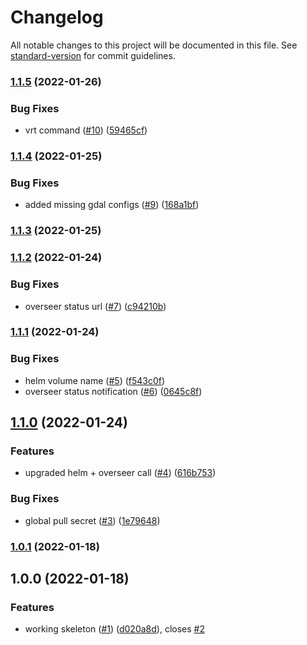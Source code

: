# Changelog

All notable changes to this project will be documented in this file. See [standard-version](https://github.com/conventional-changelog/standard-version) for commit guidelines.

### [1.1.5](https://github.com/MapColonies/tiles-splitter/compare/v1.1.4...v1.1.5) (2022-01-26)


### Bug Fixes

* vrt command ([#10](https://github.com/MapColonies/tiles-splitter/issues/10)) ([59465cf](https://github.com/MapColonies/tiles-splitter/commit/59465cf96828246197f08fe7358451e72048ae0a))

### [1.1.4](https://github.com/MapColonies/tiles-splitter/compare/v1.1.3...v1.1.4) (2022-01-25)


### Bug Fixes

* added missing gdal configs ([#9](https://github.com/MapColonies/tiles-splitter/issues/9)) ([168a1bf](https://github.com/MapColonies/tiles-splitter/commit/168a1bf4da23be3bc277ab0f7f1d28306d9d69a0))

### [1.1.3](https://github.com/MapColonies/tiles-splitter/compare/v1.1.2...v1.1.3) (2022-01-25)

### [1.1.2](https://github.com/MapColonies/tiles-splitter/compare/v1.1.1...v1.1.2) (2022-01-24)


### Bug Fixes

* overseer status url ([#7](https://github.com/MapColonies/tiles-splitter/issues/7)) ([c94210b](https://github.com/MapColonies/tiles-splitter/commit/c94210bc5c649cee5c25bc53ecb8b4e347d3add2))

### [1.1.1](https://github.com/MapColonies/tiles-splitter/compare/v1.1.0...v1.1.1) (2022-01-24)


### Bug Fixes

* helm volume name ([#5](https://github.com/MapColonies/tiles-splitter/issues/5)) ([f543c0f](https://github.com/MapColonies/tiles-splitter/commit/f543c0fd3f85d2b9c7231281fed7d7517a0c6fc5))
* overseer status notification ([#6](https://github.com/MapColonies/tiles-splitter/issues/6)) ([0645c8f](https://github.com/MapColonies/tiles-splitter/commit/0645c8fa7d17cfa3d8642863dcf2ea5f73c9ec6e))

## [1.1.0](https://github.com/MapColonies/tiles-splitter/compare/v1.0.1...v1.1.0) (2022-01-24)


### Features

* upgraded helm + overseer call ([#4](https://github.com/MapColonies/tiles-splitter/issues/4)) ([616b753](https://github.com/MapColonies/tiles-splitter/commit/616b753283981fb738ed75d7777c9e760bde9d99))


### Bug Fixes

* global pull secret ([#3](https://github.com/MapColonies/tiles-splitter/issues/3)) ([1e79648](https://github.com/MapColonies/tiles-splitter/commit/1e79648a0b4a8a64d76d2747faf53737a16b279b))

### [1.0.1](https://github.com/MapColonies/tiles-splitter/compare/v1.0.0...v1.0.1) (2022-01-18)

## 1.0.0 (2022-01-18)


### Features

* working skeleton ([#1](https://github.com/MapColonies/tiles-splitter/issues/1)) ([d020a8d](https://github.com/MapColonies/tiles-splitter/commit/d020a8d342637a3a4a557cc72dc8935a9bdd4f93)), closes [#2](https://github.com/MapColonies/tiles-splitter/issues/2)
